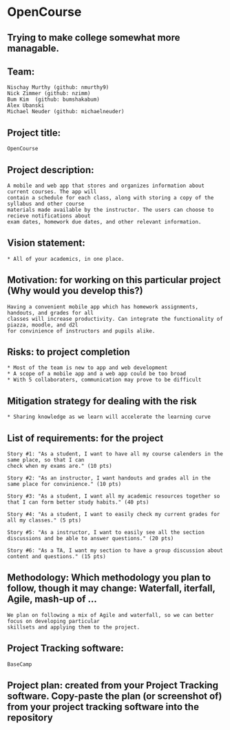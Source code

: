 # OpenCourse
## Trying to make college somewhat more managable.

## Team: 
	Nischay Murthy (github: nmurthy9)
	Nick Zimmer (github: nzimm)
	Bum Kim  (github: bumshakabum)
	Alex Ubanski
	Michael Neuder (github: michaelneuder)

## Project title:
	OpenCourse

## Project description:
	A mobile and web app that stores and organizes information about current courses. The app will
	contain a schedule for each class, along with storing a copy of the syllabus and other course
	materials made available by the instructor. The users can choose to recieve notifications about
	exam dates, homework due dates, and other relevant information.

## Vision statement: 
	* All of your academics, in one place.
	
## Motivation: for working on this particular project (Why would you develop this?)
	Having a convenient mobile app which has homework assignments, handouts, and grades for all
	classes will increase productivity. Can integrate the functionality of piazza, moodle, and d2l
	for convinience of instructors and pupils alike.
	
## Risks: to project completion 
	* Most of the team is new to app and web development
	* A scope of a mobile app and a web app could be too broad
	* With 5 collaboraters, communication may prove to be difficult 
	
## Mitigation strategy for dealing with the risk
	* Sharing knowledge as we learn will accelerate the learning curve

## List of requirements: for the project
    Story #1: "As a student, I want to have all my course calenders in the same place, so that I can
    check when my exams are." (10 pts)

    Story #2: "As an instructor, I want handouts and grades all in the same place for convinience." (10 pts)

    Story #3: "As a student, I want all my academic resources together so that I can form better study habits." (40 pts)
    
    Story #4: "As a student, I want to easily check my current grades for all my classes." (5 pts)
    
    Story #5: "As a instructor, I want to easily see all the section discussions and be able to answer questions." (20 pts)
    
    Story #6: "As a TA, I want my section to have a group discussion about content and questions." (15 pts)

## Methodology: Which methodology you plan to follow, though it may change: Waterfall, iterfall, Agile, mash-up of …
	We plan on following a mix of Agile and waterfall, so we can better focus on developing particular
	skillsets and applying them to the project.

## Project Tracking software:
	BaseCamp

## Project plan: created from your Project Tracking software. Copy-paste the plan (or screenshot of) from your project tracking software into the repository





